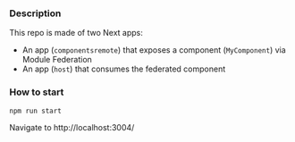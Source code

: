 ### Description
This repo is made of two Next apps:
- An app (`componentsremote`) that exposes a component (`MyComponent`) via Module Federation
- An app (`host`) that consumes the federated component

### How to start
```shell
npm run start
```

Navigate to http://localhost:3004/
